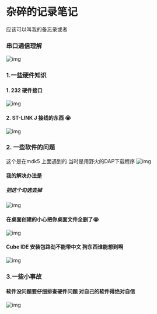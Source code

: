 # 杂碎的记录笔记
应该可以叫我的备忘录或者
### 串口通信理解
![img](https://img2023.cnblogs.com/blog/3022120/202403/3022120-20240319094418557-1960426885.png)
### 1.一些硬件知识
#### 1. 232 硬件接口
![img](https://img2023.cnblogs.com/blog/3022120/202403/3022120-20240319094632323-246086431.png)
#### 2. ST-LINK J    接线的东西 :sob: 
![img](https://img2023.cnblogs.com/blog/3022120/202403/3022120-20240319095855808-1362954851.png)
### 2. 一些软件的问题
这个是在mdk5 上面遇到的 当时是用野火的DAP下载程序
![img](https://img2023.cnblogs.com/blog/3022120/202403/3022120-20240319094734210-1144995173.png)
#### 我的解决办法是 
##### 把这个勾选去掉
![img](https://img2023.cnblogs.com/blog/3022120/202403/3022120-20240319095433573-1915894547.png)
#### 在桌面创建的小心把你桌面文件全删了:sob:  
![img](https://img2023.cnblogs.com/blog/3022120/202403/3022120-20240319094803516-1136392768.png)
#### Cube IDE 安装包路劲不能带中文 狗东西谁能想到啊
![img](https://img2023.cnblogs.com/blog/3022120/202403/3022120-20240319094827880-1575888136.png)
### 3.一些小事故
#### 软件没问题要仔细排查硬件问题 对自己的软件得绝对自信
![img](https://img2023.cnblogs.com/blog/3022120/202403/3022120-20240319094946283-778457302.png)
